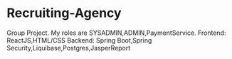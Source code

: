# Recruiting-Agency
Group Project. My roles are SYSADMIN,ADMIN,PaymentService.
Frontend: ReactJS,HTML/CSS
Backend: Spring Boot,Spring Security,Liquibase,Postgres,JasperReport
